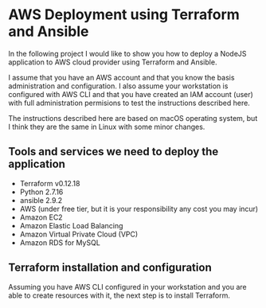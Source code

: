 # AWS Deployment using Terraform and Ansible

In the following project I would like to show you how to deploy a NodeJS application to AWS cloud provider using Terraform and Ansible. 

I assume that you have an AWS account and that you know the basis administration and configuration. I also assume your workstation is configured with AWS CLI and that you have created an IAM account (user) with full administration permisions to test the instructions described here.

The instructions described here are based on macOS operating system, but I think they are the same in Linux with some minor changes.

## Tools and services we need to deploy the application

- Terraform v0.12.18
- Python 2.7.16
- ansible 2.9.2
- AWS (under free tier, but it is your responsibility any cost you may incur)
- Amazon EC2
- Amazon Elastic Load Balancing
- Amazon Virtual Private Cloud (VPC)
- Amazon RDS for MySQL

## Terraform installation and configuration

Assuming you have AWS CLI configured in your workstation and you are able to create resources with it, the next step is to install Terraform.